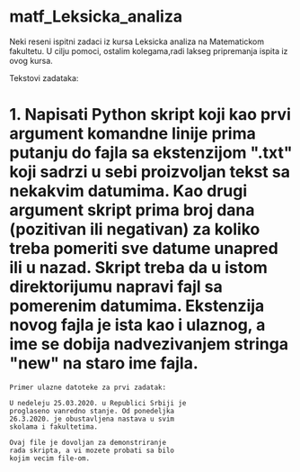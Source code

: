 # matf_Leksicka_analiza
Neki reseni ispitni zadaci iz kursa Leksicka analiza na Matematickom fakultetu. U cilju pomoci, ostalim kolegama,radi lakseg pripremanja ispita iz ovog kursa.


Tekstovi zadataka:

# 1.  Napisati Python skript koji kao prvi argument komandne linije prima putanju do fajla sa ekstenzijom ".txt" koji sadrzi u sebi proizvoljan tekst sa nekakvim datumima. Kao drugi argument skript prima broj dana (pozitivan ili negativan) za koliko treba pomeriti sve datume unapred ili u nazad. Skript treba da u istom direktorijumu napravi fajl sa pomerenim datumima.  Ekstenzija novog fajla je ista kao i ulaznog, a ime se dobija nadvezivanjem stringa "new" na staro ime fajla.

	Primer ulazne datoteke za prvi zadatak:

	U nedeleju 25.03.2020. u Republici Srbiji je 
	proglaseno vanredno stanje. Od ponedeljka
	26.3.2020. je obustavljena nastava u svim
	skolama i fakultetima.

	Ovaj file je dovoljan za demonstriranje
	rada skripta, a vi mozete probati sa bilo
	kojim vecim file-om.

